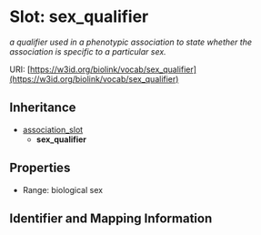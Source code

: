 # Slot: sex_qualifier
_a qualifier used in a phenotypic association to state whether the association is specific to a particular sex._


URI: [https://w3id.org/biolink/vocab/sex_qualifier](https://w3id.org/biolink/vocab/sex_qualifier)




## Inheritance

* [association_slot](association_slot.md)
    * **sex_qualifier**



## Properties

 * Range: biological sex



## Identifier and Mapping Information





